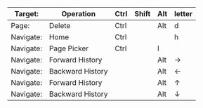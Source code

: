 
| Target: | Operation | Ctrl | Shift | Alt | letter |
|----------|----------|------|-------|-----|--------|
| Page: | Delete | Ctrl | | Alt | d |
| Navigate: | Home | Ctrl | | | h |
| Navigate: | Page Picker | Ctrl | | l |
| Navigate: | Forward History | | | Alt | → |
| Navigate: | Backward History | | | Alt | ← |
| Navigate: | Forward History | | | Alt | ↑ |
| Navigate: | Backward History | | | Alt | ↓ |
